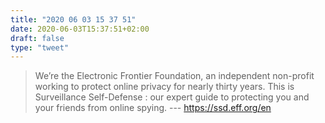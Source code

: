 ```yaml
---
title: "2020 06 03 15 37 51"
date: 2020-06-03T15:37:51+02:00
draft: false
type: "tweet"
---
```


> We’re the Electronic Frontier Foundation, an independent non-profit working to protect online privacy for nearly thirty years. This is Surveillance Self-Defense : our expert guide to protecting you and your friends from online spying. --- <https://ssd.eff.org/en>
